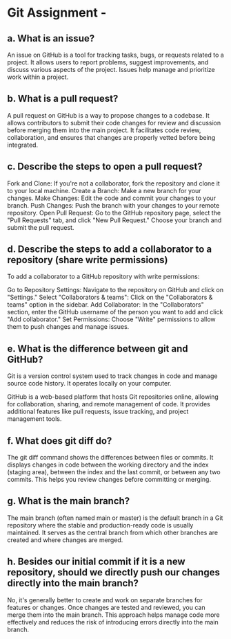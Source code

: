 # Git Assignment - <Kawians>

## a. What is an issue?
An issue on GitHub is a tool for tracking tasks, bugs, or requests related to a project. It allows users to report problems, suggest improvements, and discuss various aspects of the project. Issues help manage and prioritize work within a project.


## b. What is a pull request?
A pull request on GitHub is a way to propose changes to a codebase. It allows contributors to submit their code changes for review and discussion before merging them into the main project. It facilitates code review, collaboration, and ensures that changes are properly vetted before being integrated.


## c. Describe the steps to open a pull request?
Fork and Clone: If you're not a collaborator, fork the repository and clone it to your local machine.
Create a Branch: Make a new branch for your changes.
Make Changes: Edit the code and commit your changes to your branch.
Push Changes: Push the branch with your changes to your remote repository.
Open Pull Request: Go to the GitHub repository page, select the "Pull Requests" tab, and click "New Pull Request." Choose your branch and submit the pull request.



## d. Describe the steps to add a collaborator to a repository (share write permissions)
To add a collaborator to a GitHub repository with write permissions:

Go to Repository Settings: Navigate to the repository on GitHub and click on "Settings."
Select "Collaborators & teams": Click on the "Collaborators & teams" option in the sidebar.
Add Collaborator: In the "Collaborators" section, enter the GitHub username of the person you want to add and click "Add collaborator."
Set Permissions: Choose "Write" permissions to allow them to push changes and manage issues.


## e. What is the difference between git and GitHub?
Git is a version control system used to track changes in code and manage source code history. It operates locally on your computer.

GitHub is a web-based platform that hosts Git repositories online, allowing for collaboration, sharing, and remote management of code. It provides additional features like pull requests, issue tracking, and project management tools.


## f. What does git diff do?
The git diff command shows the differences between files or commits. It displays changes in code between the working directory and the index (staging area), between the index and the last commit, or between any two commits. This helps you review changes before committing or merging.


## g. What is the main branch?
The main branch (often named main or master) is the default branch in a Git repository where the stable and production-ready code is usually maintained. It serves as the central branch from which other branches are created and where changes are merged.


## h. Besides our initial commit if it is a new repository, should we directly push our changes directly into the main branch?
No, it's generally better to create and work on separate branches for features or changes. Once changes are tested and reviewed, you can merge them into the main branch. This approach helps manage code more effectively and reduces the risk of introducing errors directly into the main branch.